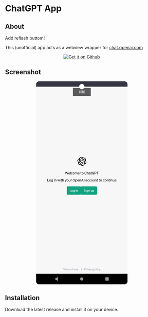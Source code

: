 # ChatGPT App

## About

Add reflash buttom!

This (unofficial) app acts as a webview wrapper for [chat.openai.com](https://chat.openai.com)


<div align="center">
<a href='https://github.com/matthaigh27/ChatGPT-android-app/releases/latest'><img alt='Get it on Github' src='./docs/assets/badge_github.png' height='80px'/></a>
</div>

## Screenshot

<div align="center">
<img src="./docs/assets/Screenshot_Pixel6pro.png" width="300"  />
</div>

## Installation

Download the latest release and install it on your device.
